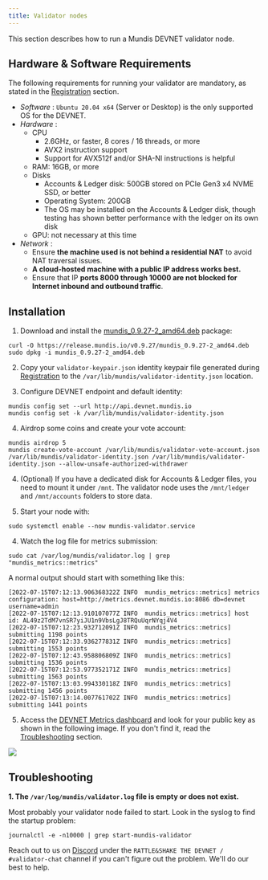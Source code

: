 ```yaml
---
title: Validator nodes
---
```

This section describes how to run a Mundis DEVNET validator node.

## Hardware & Software Requirements

The following requirements for running your validator are mandatory, as stated in the [Registration](/rattle-shake/register) section.

- _Software_ : `Ubuntu 20.04 x64` (Server or Desktop) is the only supported OS for the DEVNET.
- _Hardware_ :
  * CPU
    * 2.6GHz, or faster, 8 cores / 16 threads, or more
    * AVX2 instruction support
    * Support for AVX512f and/or SHA-NI instructions is helpful
  * RAM: 16GB, or more
  * Disks
    * Accounts & Ledger disk: 500GB stored on PCIe Gen3 x4 NVME SSD, or better
    * Operating System: 200GB
    * The OS may be installed on the Accounts & Ledger disk, though testing has shown better performance with the ledger on its own disk
  * GPU: not necessary at this time
- _Network_ :
  * Ensure **the machine used is not behind a residential NAT** to avoid NAT traversal issues. 
  * **A cloud-hosted machine with a public IP address works best.**
  * Ensure that IP **ports 8000 through 10000 are not blocked for Internet inbound and outbound traffic**.

## Installation
1. Download and install the [mundis_0.9.27-2_amd64.deb](https://release.mundis.io/v0.9.27/mundis_0.9.27-2_amd64.deb) package:
```shell
curl -O https://release.mundis.io/v0.9.27/mundis_0.9.27-2_amd64.deb
sudo dpkg -i mundis_0.9.27-2_amd64.deb
```

2. Copy your `validator-keypair.json` identity keypair file generated during [Registration](/rattle-shake/register#2-generate-your-public-key) to the `/var/lib/mundis/validator-identity.json` location.

3. Configure DEVNET endpoint and default identity:
```shell
mundis config set --url http://api.devnet.mundis.io
mundis config set -k /var/lib/mundis/validator-identity.json
```

4. Airdrop some coins and create your vote account:
```shell
mundis airdrop 5
mundis create-vote-account /var/lib/mundis/validator-vote-account.json /var/lib/mundis/validator-identity.json /var/lib/mundis/validator-identity.json --allow-unsafe-authorized-withdrawer
```

4. (Optional) If you have a dedicated disk for Accounts & Ledger files, you need to mount it under `/mnt`. The validator node uses the `/mnt/ledger` and `/mnt/accounts` folders to store data. 

5. Start your node with:
```shell
sudo systemctl enable --now mundis-validator.service
```

4. Watch the log file for metrics submission:
```shell
sudo cat /var/log/mundis/validator.log | grep "mundis_metrics::metrics"
```

A normal output should start with something like this:
```
[2022-07-15T07:12:13.906368322Z INFO  mundis_metrics::metrics] metrics configuration: host=http://metrics.devnet.mundis.io:8086 db=devnet username=admin
[2022-07-15T07:12:13.910107077Z INFO  mundis_metrics::metrics] host id: AL49z2TdM7vnSR7yiJU1n9VbsLgJ8TRQuUqrNYqj4V4
[2022-07-15T07:12:23.932712091Z INFO  mundis_metrics::metrics] submitting 1198 points
[2022-07-15T07:12:33.936277831Z INFO  mundis_metrics::metrics] submitting 1553 points
[2022-07-15T07:12:43.958806809Z INFO  mundis_metrics::metrics] submitting 1536 points
[2022-07-15T07:12:53.977352171Z INFO  mundis_metrics::metrics] submitting 1563 points
[2022-07-15T07:13:03.994330118Z INFO  mundis_metrics::metrics] submitting 1456 points
[2022-07-15T07:13:14.007761702Z INFO  mundis_metrics::metrics] submitting 1441 points
```

5. Access the [DEVNET Metrics dashboard](http://metrics.devnet.mundis.io:3000/d/local/devnet-cluster-monitor?orgId=1&refresh=30s&var-datasource=default&var-testnet=devnet&var-hostid=All) and look for your public key as shown in the following image.
If you don't find it, read the [Troubleshooting](#Troubleshooting) section.

![](/img/metrics-dashboard.png)

## Troubleshooting
**1. The `/var/log/mundis/validator.log` file is empty or does not exist.**

Most probably your validator node failed to start. Look in the syslog to find the startup problem:
```shell
journalctl -e -n10000 | grep start-mundis-validator
```

Reach out to us on [Discord](https://discord.gg/8G2xEFJ5h7u) under the `RATTLE&SHAKE THE DEVNET / #validator-chat` channel if you can't figure out the problem. We'll do our best to help.
